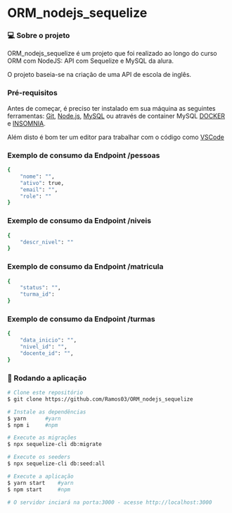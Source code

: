 # ORM_nodejs_sequelize

### 💻 Sobre o projeto

ORM_nodejs_sequelize é um projeto que foi realizado ao longo do curso ORM com NodeJS: API com Sequelize e MySQL da alura.

O projeto baseia-se na criação de uma API de escola de inglês.

### Pré-requisitos

Antes de começar, é preciso ter instalado em sua máquina as seguintes ferramentas:
[Git](https://git-scm.com), [Node.js](https://nodejs.org/en/), [MySQL](https://www.mysql.com/) ou através de container MySQL [DOCKER](https://hub.docker.com/_/mysql) e [INSOMNIA](https://insomnia.rest/download).

Além disto é bom ter um editor para trabalhar com o código como [VSCode](https://code.visualstudio.com/)

### Exemplo de consumo da Endpoint /pessoas
```bash
{
	"nome": "",
	"ativo": true,
	"email": "",
	"role": ""
}
```

### Exemplo de consumo da Endpoint /niveis
```bash
{
	"descr_nivel": ""
}
```

### Exemplo de consumo da Endpoint /matricula
```bash
{
	"status": "",
	"turma_id": 
}
```

### Exemplo de consumo da Endpoint /turmas
```bash
{
	"data_inicio": "",
	"nivel_id": "",
	"docente_id": "",
}
```

### 🎲 Rodando a aplicação

```bash
# Clone este repositório
$ git clone https://github.com/Ramos03/ORM_nodejs_sequelize

# Instale as dependências
$ yarn      #yarn
$ npm i     #npm

# Execute as migrações
$ npx sequelize-cli db:migrate

# Execute os seeders
$ npx sequelize-cli db:seed:all

# Execute a aplicação
$ yarn start    #yarn
$ npm start     #npm

# O servidor inciará na porta:3000 - acesse http://localhost:3000 

```